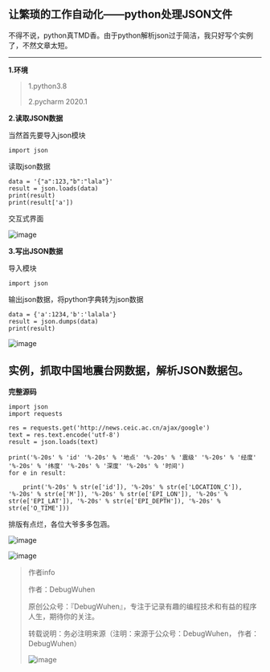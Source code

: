## 让繁琐的工作自动化——python处理JSON文件

不得不说，python真TMD香。由于python解析json过于简洁，我只好写个实例了，不然文章太短。

****

**1.环境**

>1.python3.8
>
>2.pycharm 2020.1


**2.读取JSON数据**

当然首先要导入json模块
```
import json
```
读取json数据
```
data = '{"a":123,"b":"lala"}'
result = json.loads(data)
print(result)
print(result['a'])

```

交互式界面

![image](https://user-images.githubusercontent.com/48900845/112762217-18df0b80-9031-11eb-9e35-4f17627d66e8.png)



**3.写出JSON数据**

导入模块
```
import json
```

输出json数据，将python字典转为json数据
```
data = {'a':1234,'b':'lalala'}
result = json.dumps(data)
print(result)
```

![image](https://user-images.githubusercontent.com/48900845/112762229-20061980-9031-11eb-94fc-64eabfd6889a.png)


## 实例，抓取中国地震台网数据，解析JSON数据包。

**完整源码**

```
import json
import requests

res = requests.get('http://news.ceic.ac.cn/ajax/google')
text = res.text.encode('utf-8')
result = json.loads(text)

print('%-20s' % 'id' '%-20s' % '地点' '%-20s' % '震级' '%-20s' % '经度' '%-20s' % '纬度' '%-20s' % '深度' '%-20s' % '时间')
for e in result:

    print('%-20s' % str(e['id']), '%-20s' % str(e['LOCATION_C']), '%-20s' % str(e['M']), '%-20s' % str(e['EPI_LON']), '%-20s' % str(e['EPI_LAT']), '%-20s' % str(e['EPI_DEPTH']), '%-20s' % str(e['O_TIME']))

```


排版有点烂，各位大爷多多包涵。

![image](https://user-images.githubusercontent.com/48900845/112762239-2c8a7200-9031-11eb-80bb-661790cab334.png)

![image](https://user-images.githubusercontent.com/48900845/112762241-30b68f80-9031-11eb-9a31-06ebbd75da8c.png)




>作者info
>
>作者：DebugWuhen
>
>原创公众号：『DebugWuhen』，专注于记录有趣的编程技术和有益的程序人生，期待你的关注。
>
>转载说明：务必注明来源（注明：来源于公众号：DebugWuhen， 作者：DebugWuhen）
>
>![image](https://user-images.githubusercontent.com/48900845/112752163-3b0e6480-9004-11eb-899d-66ddef749c2b.png)
